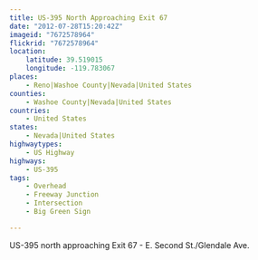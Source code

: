 ```yaml
---
title: US-395 North Approaching Exit 67
date: "2012-07-28T15:20:42Z"
imageid: "7672578964"
flickrid: "7672578964"
location:
    latitude: 39.519015
    longitude: -119.783067
places:
    - Reno|Washoe County|Nevada|United States
counties:
    - Washoe County|Nevada|United States
countries:
    - United States
states:
    - Nevada|United States
highwaytypes:
    - US Highway
highways:
    - US-395
tags:
    - Overhead
    - Freeway Junction
    - Intersection
    - Big Green Sign

---
```

US-395 north approaching Exit 67 - E. Second St./Glendale Ave.